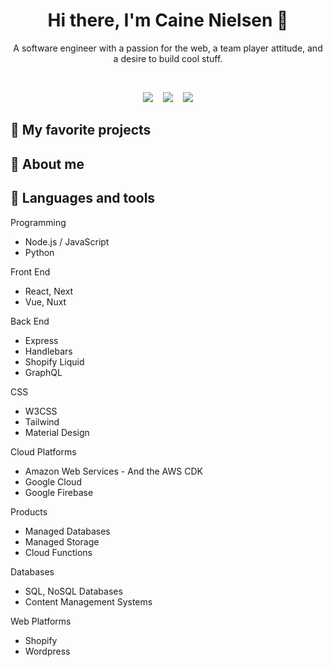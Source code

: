 <h1 align="center">
  Hi there, I'm Caine Nielsen 🥑
</h1>
<p align="center">A software engineer with a passion for the web, a team player attitude, and a desire to build cool stuff.</p>
<br />
<p align="center">
  <a href="https://cainenielsen.com"><img src="https://cainenielsen.github.io/cainenielsen/portfolio.png" /></a>&nbsp;&nbsp;&nbsp;
  <a href="https://codepen.io/cainenielsen"><img src="https://cainenielsen.github.io/cainenielsen/codepen.png" /></a>&nbsp;&nbsp;&nbsp;
  <a href="https://caineandrebekah.com"><img src="https://cainenielsen.github.io/cainenielsen/caineandrebekah.png" /></a>

<h2>🌯 My favorite projects</h2>

<h2>🌮 About me</h2>

<h2>🥪 Languages and tools</h2>

Programming
- Node.js / JavaScript
- Python

Front End
- React, Next
- Vue, Nuxt

Back End
- Express
- Handlebars
- Shopify Liquid
- GraphQL

CSS
- W3CSS
- Tailwind
- Material Design

Cloud Platforms
- Amazon Web Services - And the AWS CDK
- Google Cloud
- Google Firebase

Products
- Managed Databases
- Managed Storage
- Cloud Functions

Databases
- SQL, NoSQL Databases
- Content Management Systems

Web Platforms
- Shopify
- Wordpress
